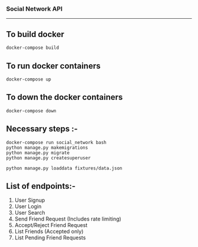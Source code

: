 ### Social Network API
- ------------------------------------------------------

## To build docker
```
docker-compose build
```

## To run docker containers
```
docker-compose up
```

## To down the docker containers
```
docker-compose down
```

## Necessary steps :-
```
docker-compose run social_network bash
python manage.py makemigrations
python manage.py migrate
python manage.py createsuperuser

python manage.py loaddata fixtures/data.json
```


## List of endpoints:-
1. User Signup
2. User Login
3. User Search
4. Send Friend Request (Includes rate limiting)
5. Accept/Reject Friend Request
6. List Friends (Accepted only)
7. List Pending Friend Requests
